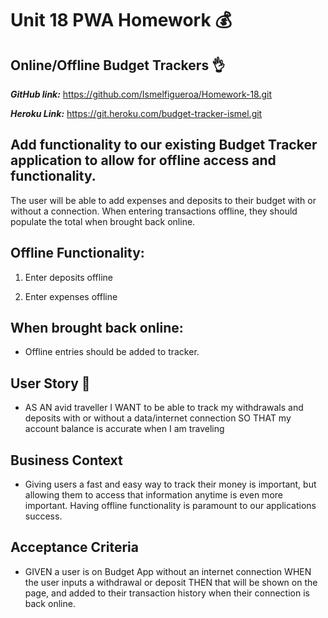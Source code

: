 # Unit 18 PWA Homework :moneybag: 

## Online/Offline Budget Trackers :ok_hand:

***GitHub link:*** https://github.com/Ismelfigueroa/Homework-18.git

***Heroku Link:*** https://git.heroku.com/budget-tracker-ismel.git

## Add functionality to our existing Budget Tracker application to allow for offline access and functionality.

The user will be able to add expenses and deposits to their budget with or without a connection. When entering transactions offline, they should populate the total when brought back online.

## Offline Functionality:

  1. Enter deposits offline

  2. Enter expenses offline

## When brought back online:

  * Offline entries should be added to tracker.

## User Story :page_facing_up:

* AS AN avid traveller
I WANT to be able to track my withdrawals and deposits with or without a data/internet connection
SO THAT my account balance is accurate when I am traveling

## Business Context 

* Giving users a fast and easy way to track their money is important, but allowing them to access that information anytime is even more important. Having offline functionality is paramount to our applications success.


## Acceptance Criteria

* GIVEN a user is on Budget App without an internet connection
WHEN the user inputs a withdrawal or deposit
THEN that will be shown on the page, and added to their transaction history when their connection is back online.


